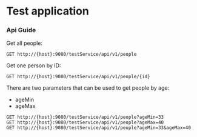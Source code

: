 # Test application

### Api Guide
Get all people:
```
GET http://{host}:9080/testService/api/v1/people
```

Get one person by ID:
```
GET http://{host}:9080/testService/api/v1/people/{id}
```

There are two parameters that can be used to get people by age:
* ageMin
* ageMax
```
GET http://{host}:9080/testService/api/v1/people?ageMin=33
GET http://{host}:9080/testService/api/v1/people?ageMax=40
GET http://{host}:9080/testService/api/v1/people?ageMin=33&ageMax=40
```


